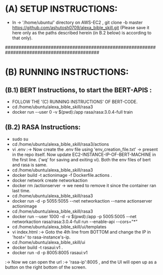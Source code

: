 # (A) SETUP INSTRUCTIONS:

* In -> '/home/ubuntu/' directory on AWS-EC2 ,   git clone -b master  https://github.com/ashutosh0709/alexa_bible_skill.git     (Please save it here only as the paths described herein (in B.2 below) is according to that only).


###########################################################################################

# (B) RUNNING INSTRUCTIONS:
## (B.1) BERT Instructions, to start the BERT-APIS : 
* FOLLOW THE '(C) RUNNING INSTRUCTIONS' OF BERT-CODE.
* cd /home/ubuntu/alexa_bible_skill/rasa3
* docker run --user 0 -v $(pwd):/app rasa/rasa:3.0.4-full train





## (B.2) RASA Instructions:
* sudo su
* cd /home/ubuntu/alexa_bible_skill/rasa3/actions
* vi .env  :-> Now create the .env file using 'env_creation_file.txt' -> present in the repo itself. Now update EC2-INSTANCE-IP-OF-BERT-MACHINE in the first line.   ('wq' for saving and exiting vi). Both the env files of bert and rasa is same.
* cd /home/ubuntu/alexa_bible_skill/rasa3
* docker build -t actionimage -f Dockerfile.actions .
* docker network create networkaction
* docker rm /actionserver -> we need to remove it since the container ran last time.
* cd /home/ubuntu/alexa_bible_skill/rasa3
* docker run -d -p 5055:5055 --net networkaction --name actionserver actionimage 
* cd /home/ubuntu/alexa_bible_skill/rasa3
* docker run --user 1000 -d -v $(pwd):/app -p 5005:5005 --net networkaction rasa/rasa:3.0.4-full run --enable-api --cors="*"
* cd /home/ubuntu/alexa_bible_skill/ui/templates
* vi index.html :-> Goto the 4th line from BOTTOM and change the IP in 'host=' to rasa-instance's-ip.
* cd /home/ubuntu/alexa_bible_skill/ui
* docker build -t rasaui:v1 .
* docker run -d -p 8005:8005 rasaui:v1

:-> Now we can open the url :-> 'rasa-ip':8005 , and the UI will open up as a button on the right bottom of the screen.













